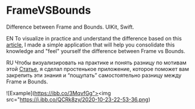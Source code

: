 # FrameVSBounds
Difference between Frame and Bounds. UIKit, Swift.

EN
To visualize in practice and understand the difference based on this [article](https://medium.com/@suragch/frame-vs-bounds-in-ios-107990ad53ee), I made a simple application that will help you consolidate this knowledge and "feel" yourself the difference between Frame vs Bounds.

RU
Чтобы визуализировать на практике и понять разницу по мотивам этой [Статье](https://medium.com/@vladislav.mityuklyaev/различие-frame-и-bounds-в-ios-frame-vs-bounds-in-ios-4e5aee5ed477), я сделал простенькое приложение, которое поможет вам  закрепить эти знания и “пощупать” самостоятельно разницу между Frame и Bounds.


![Example](https://ibb.co/3MqvfGg"><img src="https://i.ibb.co/QCRk8zy/2020-10-23-22-53-36.png)
